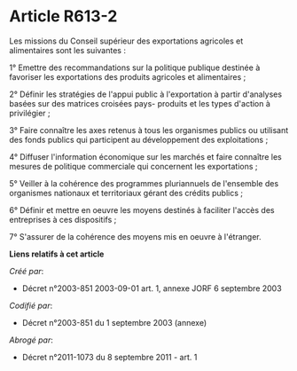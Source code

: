 # Article R613-2

Les missions du Conseil supérieur des exportations agricoles et alimentaires sont les suivantes :

1° Emettre des recommandations sur la politique publique destinée à favoriser les exportations des produits agricoles et
alimentaires ;

2° Définir les stratégies de l'appui public à l'exportation à partir d'analyses basées sur des matrices croisées pays-
produits et les types d'action à privilégier ;

3° Faire connaître les axes retenus à tous les organismes publics ou utilisant des fonds publics qui participent au
développement des exploitations ;

4° Diffuser l'information économique sur les marchés et faire connaître les mesures de politique commerciale qui concernent
les exportations ;

5° Veiller à la cohérence des programmes pluriannuels de l'ensemble des organismes nationaux et territoriaux gérant des
crédits publics ;

6° Définir et mettre en oeuvre les moyens destinés à faciliter l'accès des entreprises à ces dispositifs ;

7° S'assurer de la cohérence des moyens mis en oeuvre à l'étranger.

**Liens relatifs à cet article**

_Créé par_:

  - Décret n°2003-851 2003-09-01 art. 1, annexe JORF 6 septembre 2003

_Codifié par_:

  - Décret n°2003-851 du 1 septembre 2003 (annexe)

_Abrogé par_:

  - Décret n°2011-1073 du 8 septembre 2011 - art. 1
